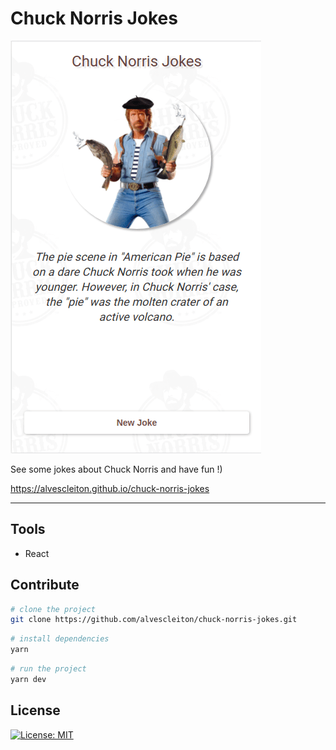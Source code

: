 <h1>Chuck Norris Jokes</h1>

<img src="public/assets/github/preview.gif" alt="Chuck Norris Jokes">

See some jokes about Chuck Norris and have fun !)

https://alvescleiton.github.io/chuck-norris-jokes

--- 

## Tools
* React

## Contribute
```bash
# clone the project
git clone https://github.com/alvescleiton/chuck-norris-jokes.git
```

```bash
# install dependencies
yarn
```

```bash
# run the project
yarn dev
```

## License
<a href="https://opensource.org/licenses/MIT"><img src="https://img.shields.io/badge/License-MIT-yellow.svg" alt="License: MIT"></a>
